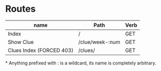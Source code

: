 # Routes

| name                     | Path            | Verb |
| ------------------------ | --------------- | ---- |
| Index                    | /               | GET  |
| Show Clue                | /clue/week-:num | GET  |
| Clues Index (FORCED 403) | /clues/         | GET  |

\* Anything prefixed with : is a wildcard, its name is completely arbitrary. 
